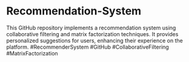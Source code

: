# Recommendation-System
This GitHub repository implements a recommendation system using collaborative filtering and matrix factorization techniques. It provides personalized suggestions for users, enhancing their experience on the platform. #RecommenderSystem #GitHub #CollaborativeFiltering #MatrixFactorization
